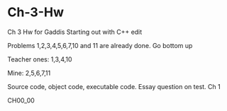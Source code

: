 # Ch-3-Hw
Ch 3 Hw for Gaddis Starting out with C++
edit

Problems 1,2,3,4,5,6,7,10 and 11 are already done. Go bottom up

Teacher ones: 1,3,4,10

Mine: 2,5,6,7,11

Source code, object code, executable code. Essay question on test. Ch 1

CH00_00